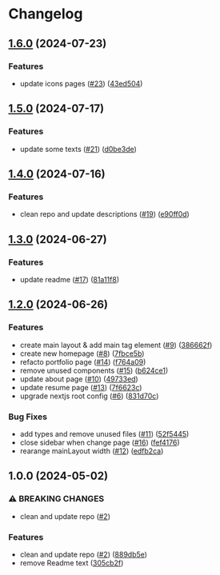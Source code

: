 # Changelog

## [1.6.0](https://github.com/Gmayer111/resume/compare/v1.5.0...v1.6.0) (2024-07-23)


### Features

* update icons pages ([#23](https://github.com/Gmayer111/resume/issues/23)) ([43ed504](https://github.com/Gmayer111/resume/commit/43ed504f05b6e1f156925afd59af25df308f413a))

## [1.5.0](https://github.com/Gmayer111/resume/compare/v1.4.0...v1.5.0) (2024-07-17)


### Features

* update some texts ([#21](https://github.com/Gmayer111/resume/issues/21)) ([d0be3de](https://github.com/Gmayer111/resume/commit/d0be3deff138716562f29c297b9348f7547d99f2))

## [1.4.0](https://github.com/Gmayer111/resume/compare/v1.3.0...v1.4.0) (2024-07-16)


### Features

* clean repo and update descriptions ([#19](https://github.com/Gmayer111/resume/issues/19)) ([e90ff0d](https://github.com/Gmayer111/resume/commit/e90ff0d441bc3fbe3b3e276623728b3d922d8ced))

## [1.3.0](https://github.com/Gmayer111/resume/compare/v1.2.0...v1.3.0) (2024-06-27)


### Features

* update readme ([#17](https://github.com/Gmayer111/resume/issues/17)) ([81a11f8](https://github.com/Gmayer111/resume/commit/81a11f8e329b7108ca3ca365a7e2854824f52a3e))

## [1.2.0](https://github.com/Gmayer111/resume/compare/v1.1.0...v1.2.0) (2024-06-26)


### Features

* create main layout & add main tag element ([#9](https://github.com/Gmayer111/resume/issues/9)) ([386662f](https://github.com/Gmayer111/resume/commit/386662fa86e551691e700092c700b35744ee659e))
* create new homepage ([#8](https://github.com/Gmayer111/resume/issues/8)) ([7fbce5b](https://github.com/Gmayer111/resume/commit/7fbce5b94a3c771faf1ce7a231abb19d7550d909))
* refacto portfolio page ([#14](https://github.com/Gmayer111/resume/issues/14)) ([f764a09](https://github.com/Gmayer111/resume/commit/f764a09fd69accd61aafae1c388091467043a4cb))
* remove unused components ([#15](https://github.com/Gmayer111/resume/issues/15)) ([b624ce1](https://github.com/Gmayer111/resume/commit/b624ce161003ccb0dd48d769cd53eafadb8f2b66))
* update about page ([#10](https://github.com/Gmayer111/resume/issues/10)) ([49733ed](https://github.com/Gmayer111/resume/commit/49733ed059e12455f967cdde40f8e1ce0215af4d))
* update resume page ([#13](https://github.com/Gmayer111/resume/issues/13)) ([7f6623c](https://github.com/Gmayer111/resume/commit/7f6623ca7d293de770c8a46dccde0e7a40360224))
* upgrade nextjs root config ([#6](https://github.com/Gmayer111/resume/issues/6)) ([831d70c](https://github.com/Gmayer111/resume/commit/831d70c4e3d73b2dcfd82d6c10834667f3a53c5e))


### Bug Fixes

* add types and remove unused files ([#11](https://github.com/Gmayer111/resume/issues/11)) ([52f5445](https://github.com/Gmayer111/resume/commit/52f5445c7f127633f8b2eb65c19c6f6eddeadde0))
* close sidebar when change page ([#16](https://github.com/Gmayer111/resume/issues/16)) ([fef4176](https://github.com/Gmayer111/resume/commit/fef4176f664f872ff950d5072e31dae89159f28c))
* rearange mainLayout width ([#12](https://github.com/Gmayer111/resume/issues/12)) ([edfb2ca](https://github.com/Gmayer111/resume/commit/edfb2ca06fee00b45dc5460ec715720170d02049))

## 1.0.0 (2024-05-02)


### ⚠ BREAKING CHANGES

* clean and update repo ([#2](https://github.com/Gmayer111/resume/issues/2))

### Features

* clean and update repo ([#2](https://github.com/Gmayer111/resume/issues/2)) ([889db5e](https://github.com/Gmayer111/resume/commit/889db5e66c4ee4ccb2b1a0520d3e3eb2230e4e3b))
* remove Readme text ([305cb2f](https://github.com/Gmayer111/resume/commit/305cb2fc7bbc1f3f54e0ceef36558a5fdecfe4bb))
